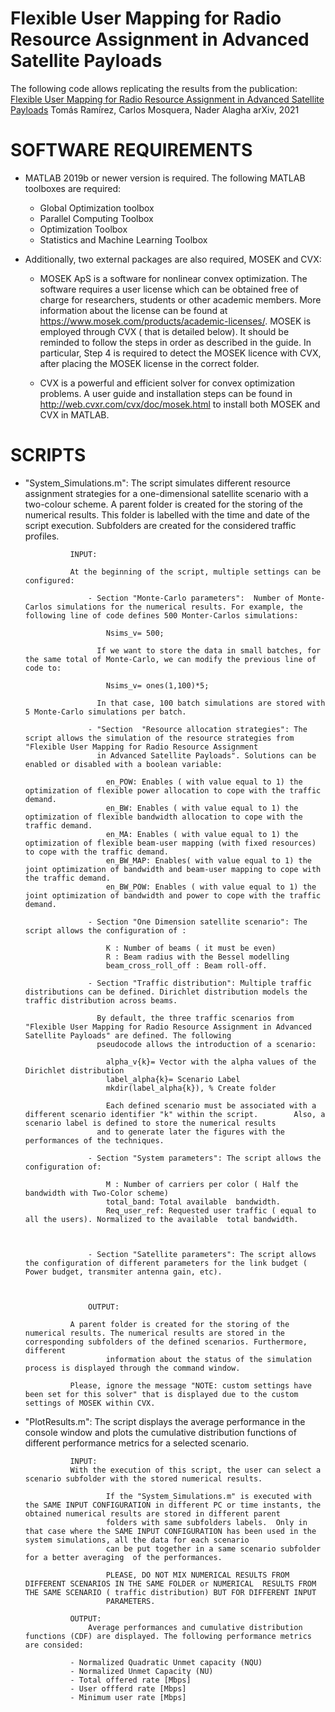 # Flexible User Mapping for Radio Resource Assignment in Advanced Satellite Payloads

The following code allows replicating the results from the publication:
 [Flexible User Mapping for Radio Resource Assignment in Advanced Satellite Payloads](https://arxiv.org/abs/2109.09385) 
 Tomás Ramírez, Carlos Mosquera, Nader Alagha
 arXiv, 2021

# SOFTWARE REQUIREMENTS

- MATLAB 2019b or newer version is required. The following MATLAB toolboxes are required:
	- Global Optimization toolbox
	- Parallel Computing Toolbox
	- Optimization Toolbox
	- Statistics and Machine Learning Toolbox

- Additionally, two external packages are also required, MOSEK and CVX: 

	- MOSEK ApS is a software for nonlinear convex optimization. The software requires a user license which can be obtained free of charge for researchers, students or other academic members. More information about the license can be found at https://www.mosek.com/products/academic-licenses/.  MOSEK is employed through CVX ( that is detailed below). It should be reminded to follow the steps in order as described in the guide. In particular,  Step 4  is required to detect the MOSEK licence with CVX, after placing the MOSEK license in the correct folder. 

	- CVX is a powerful and efficient solver for convex optimization problems. A user guide and installation steps can be found in http://web.cvxr.com/cvx/doc/mosek.html
       	  to install both MOSEK and CVX in MATLAB.


# SCRIPTS

		

- "System_Simulations.m": The script simulates different resource assignment strategies for a one-dimensional satellite scenario with a two-colour scheme. A parent folder is created for the storing of the numerical results. This folder is labelled with the time and date of the script execution. Subfolders are created for the considered                       traffic profiles.

 
				INPUT:

				At the beginning of the script, multiple settings can be configured:

					- Section "Monte-Carlo parameters":  Number of Monte-Carlos simulations for the numerical results. For example, the following line of code defines 500 Monter-Carlos simulations:

					  	Nsims_v= 500;

					  If we want to store the data in small batches, for the same total of Monte-Carlo, we can modify the previous line of code to:
				         
					  	Nsims_v= ones(1,100)*5;

					  In that case, 100 batch simulations are stored with 5 Monte-Carlo simulations per batch.

					- "Section  "Resource allocation strategies": The script allows the simulation of the resource strategies from "Flexible User Mapping for Radio Resource Assignment
					  in Advanced Satellite Payloads". Solutions can be enabled or disabled with a boolean variable:

						en_POW: Enables ( with value equal to 1) the optimization of flexible power allocation to cope with the traffic demand. 
						en_BW: Enables ( with value equal to 1) the optimization of flexible bandwidth allocation to cope with the traffic demand.
						en_MA: Enables ( with value equal to 1) the optimization of flexible beam-user mapping (with fixed resources) to cope with the traffic demand. 
						en_BW_MAP: Enables( with value equal to 1) the joint optimization of bandwidth and beam-user mapping to cope with the traffic demand. 
						en_BW_POW: Enables ( with value equal to 1) the joint optimization of bandwidth and power to cope with the traffic demand. 

					- Section "One Dimension satellite scenario": The script allows the configuration of :

					    K : Number of beams ( it must be even)
						R : Beam radius with the Bessel modelling
						beam_cross_roll_off : Beam roll-off.

					- Section "Traffic distribution": Multiple traffic distributions can be defined. Dirichlet distribution models the traffic distribution across beams.

					  By default, the three traffic scenarios from "Flexible User Mapping for Radio Resource Assignment in Advanced Satellite Payloads" are defined. The following 
					  pseudocode allows the introduction of a scenario:
					   
 					  	alpha_v{k}= Vector with the alpha values of the Dirichlet distribution
 					  	label_alpha{k}= Scenario Label
 					  	mkdir(label_alpha{k}), % Create folder

				        Each defined scenario must be associated with a different scenario identifier "k" within the script. 		Also, a scenario label is defined to store the numerical results
					  and to generate later the figures with the performances of the techniques. 

					- Section "System parameters": The script allows the configuration of:

						M : Number of carriers per color ( Half the bandwidth with Two-Color scheme)
						total_band: Total available  bandwidth.
						Req_user_ref: Requested user traffic ( equal to all the users). Normalized to the available  total bandwidth. 



					- Section "Satellite parameters": The script allows the configuration of different parameters for the link budget ( Power budget, transmiter antenna gain, etc).



		        	OUTPUT: 

				A parent folder is created for the storing of the numerical results. The numerical results are stored in the corresponding subfolders of the defined scenarios. Furthermore,  different
                		information about the status of the simulation process is displayed through the command window. 

				Please, ignore the message "NOTE: custom settings have been set for this solver" that is displayed due to the custom settings of MOSEK within CVX.


- "PlotResults.m":  The script displays the average performance in the console window and plots the cumulative distribution functions of different performance metrics for a selected scenario.


				INPUT: 
				With the execution of this script, the user can select a scenario subfolder with the stored numerical results.
					
                		If the "System_Simulations.m" is executed with the SAME INPUT CONFIGURATION in different PC or time instants, the obtained numerical results are stored in different parent 
                		folders with same subfolders labels.  Only in that case where the SAME INPUT CONFIGURATION has been used in the system simulations, all the data for each scenario 
                		can be put together in a same scenario subfolder for a better averaging  of the performances.
                
                		PLEASE, DO NOT MIX NUMERICAL RESULTS FROM DIFFERENT SCENARIOS IN THE SAME FOLDER or NUMERICAL  RESULTS FROM THE SAME SCENARIO ( traffic distribution) BUT FOR DIFFERENT INPUT 
                		PARAMETERS.

				OUTPUT:
			        Average performances and cumulative distribution functions (CDF) are displayed. The following performance metrics are consided:

				- Normalized Quadratic Unmet capacity (NQU)
				- Normalized Unmet Capacity (NU)
				- Total offered rate [Mbps]
				- User offferd rate [Mbps]
				- Minimum user rate [Mbps]
